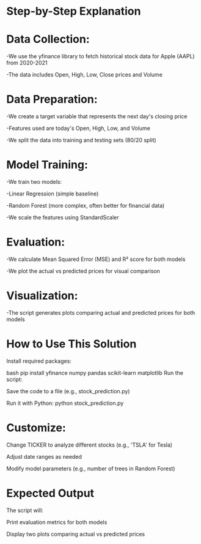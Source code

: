 # Step-by-Step Explanation
# Data Collection:

-We use the yfinance library to fetch historical stock data for Apple (AAPL) from 2020-2021

-The data includes Open, High, Low, Close prices and Volume

# Data Preparation:

-We create a target variable that represents the next day's closing price

-Features used are today's Open, High, Low, and Volume

-We split the data into training and testing sets (80/20 split)

# Model Training:

-We train two models:

-Linear Regression (simple baseline)

-Random Forest (more complex, often better for financial data)

-We scale the features using StandardScaler

# Evaluation:

-We calculate Mean Squared Error (MSE) and R² score for both models

-We plot the actual vs predicted prices for visual comparison

# Visualization:

-The script generates plots comparing actual and predicted prices for both models

# How to Use This Solution
Install required packages:

bash
pip install yfinance numpy pandas scikit-learn matplotlib
Run the script:

Save the code to a file (e.g., stock_prediction.py)

Run it with Python: python stock_prediction.py

# Customize:

Change TICKER to analyze different stocks (e.g., 'TSLA' for Tesla)

Adjust date ranges as needed

Modify model parameters (e.g., number of trees in Random Forest)

# Expected Output
The script will:

Print evaluation metrics for both models

Display two plots comparing actual vs predicted prices

